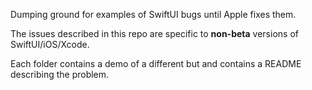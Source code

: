 Dumping ground for examples of SwiftUI bugs until Apple fixes them.

The issues described in this repo are specific to **non-beta** versions of SwiftUI/iOS/Xcode.

Each folder contains a demo of a different but and contains a README describing the problem.
